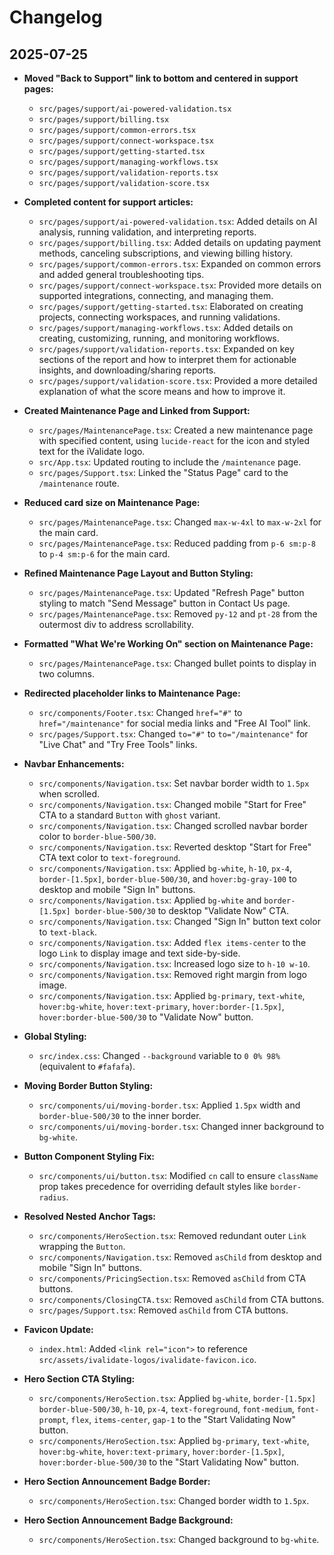 # Changelog

## 2025-07-25

- **Moved "Back to Support" link to bottom and centered in support pages:**
  - `src/pages/support/ai-powered-validation.tsx`
  - `src/pages/support/billing.tsx`
  - `src/pages/support/common-errors.tsx`
  - `src/pages/support/connect-workspace.tsx`
  - `src/pages/support/getting-started.tsx`
  - `src/pages/support/managing-workflows.tsx`
  - `src/pages/support/validation-reports.tsx`
  - `src/pages/support/validation-score.tsx`

- **Completed content for support articles:**
  - `src/pages/support/ai-powered-validation.tsx`: Added details on AI analysis, running validation, and interpreting reports.
  - `src/pages/support/billing.tsx`: Added details on updating payment methods, canceling subscriptions, and viewing billing history.
  - `src/pages/support/common-errors.tsx`: Expanded on common errors and added general troubleshooting tips.
  - `src/pages/support/connect-workspace.tsx`: Provided more details on supported integrations, connecting, and managing them.
  - `src/pages/support/getting-started.tsx`: Elaborated on creating projects, connecting workspaces, and running validations.
  - `src/pages/support/managing-workflows.tsx`: Added details on creating, customizing, running, and monitoring workflows.
  - `src/pages/support/validation-reports.tsx`: Expanded on key sections of the report and how to interpret them for actionable insights, and downloading/sharing reports.
  - `src/pages/support/validation-score.tsx`: Provided a more detailed explanation of what the score means and how to improve it.

- **Created Maintenance Page and Linked from Support:**
  - `src/pages/MaintenancePage.tsx`: Created a new maintenance page with specified content, using `lucide-react` for the icon and styled text for the iValidate logo.
  - `src/App.tsx`: Updated routing to include the `/maintenance` page.
  - `src/pages/Support.tsx`: Linked the "Status Page" card to the `/maintenance` route.

- **Reduced card size on Maintenance Page:**
  - `src/pages/MaintenancePage.tsx`: Changed `max-w-4xl` to `max-w-2xl` for the main card.
  - `src/pages/MaintenancePage.tsx`: Reduced padding from `p-6 sm:p-8` to `p-4 sm:p-6` for the main card.

- **Refined Maintenance Page Layout and Button Styling:**
  - `src/pages/MaintenancePage.tsx`: Updated "Refresh Page" button styling to match "Send Message" button in Contact Us page.
  - `src/pages/MaintenancePage.tsx`: Removed `py-12` and `pt-28` from the outermost div to address scrollability.

- **Formatted "What We're Working On" section on Maintenance Page:**
  - `src/pages/MaintenancePage.tsx`: Changed bullet points to display in two columns.

- **Redirected placeholder links to Maintenance Page:**
  - `src/components/Footer.tsx`: Changed `href="#"` to `href="/maintenance"` for social media links and "Free AI Tool" link.
  - `src/pages/Support.tsx`: Changed `to="#"` to `to="/maintenance"` for "Live Chat" and "Try Free Tools" links.

- **Navbar Enhancements:**
  - `src/components/Navigation.tsx`: Set navbar border width to `1.5px` when scrolled.
  - `src/components/Navigation.tsx`: Changed mobile "Start for Free" CTA to a standard `Button` with `ghost` variant.
  - `src/components/Navigation.tsx`: Changed scrolled navbar border color to `border-blue-500/30`.
  - `src/components/Navigation.tsx`: Reverted desktop "Start for Free" CTA text color to `text-foreground`.
  - `src/components/Navigation.tsx`: Applied `bg-white`, `h-10`, `px-4`, `border-[1.5px]`, `border-blue-500/30`, and `hover:bg-gray-100` to desktop and mobile "Sign In" buttons.
  - `src/components/Navigation.tsx`: Applied `bg-white` and `border-[1.5px] border-blue-500/30` to desktop "Validate Now" CTA.
  - `src/components/Navigation.tsx`: Changed "Sign In" button text color to `text-black`.
  - `src/components/Navigation.tsx`: Added `flex items-center` to the logo `Link` to display image and text side-by-side.
  - `src/components/Navigation.tsx`: Increased logo size to `h-10 w-10`.
  - `src/components/Navigation.tsx`: Removed right margin from logo image.
  - `src/components/Navigation.tsx`: Applied `bg-primary`, `text-white`, `hover:bg-white`, `hover:text-primary`, `hover:border-[1.5px]`, `hover:border-blue-500/30` to "Validate Now" button.

- **Global Styling:**
  - `src/index.css`: Changed `--background` variable to `0 0% 98%` (equivalent to `#fafafa`).

- **Moving Border Button Styling:**
  - `src/components/ui/moving-border.tsx`: Applied `1.5px` width and `border-blue-500/30` to the inner border.
  - `src/components/ui/moving-border.tsx`: Changed inner background to `bg-white`.

- **Button Component Styling Fix:**
  - `src/components/ui/button.tsx`: Modified `cn` call to ensure `className` prop takes precedence for overriding default styles like `border-radius`.

- **Resolved Nested Anchor Tags:**
  - `src/components/HeroSection.tsx`: Removed redundant outer `Link` wrapping the `Button`.
  - `src/components/Navigation.tsx`: Removed `asChild` from desktop and mobile "Sign In" buttons.
  - `src/components/PricingSection.tsx`: Removed `asChild` from CTA buttons.
  - `src/components/ClosingCTA.tsx`: Removed `asChild` from CTA buttons.
  - `src/pages/Support.tsx`: Removed `asChild` from CTA buttons.

- **Favicon Update:**
  - `index.html`: Added `<link rel="icon">` to reference `src/assets/ivalidate-logos/ivalidate-favicon.ico`.

- **Hero Section CTA Styling:**
  - `src/components/HeroSection.tsx`: Applied `bg-white`, `border-[1.5px] border-blue-500/30`, `h-10`, `px-4`, `text-foreground`, `font-medium`, `font-prompt`, `flex`, `items-center`, `gap-1` to the "Start Validating Now" button.
  - `src/components/HeroSection.tsx`: Applied `bg-primary`, `text-white`, `hover:bg-white`, `hover:text-primary`, `hover:border-[1.5px]`, `hover:border-blue-500/30` to the "Start Validating Now" button.

- **Hero Section Announcement Badge Border:**
  - `src/components/HeroSection.tsx`: Changed border width to `1.5px`.

- **Hero Section Announcement Badge Background:**
  - `src/components/HeroSection.tsx`: Changed background to `bg-white`.
